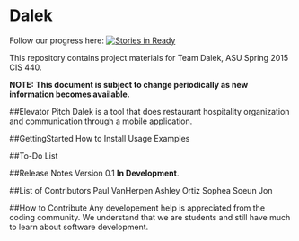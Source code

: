 # Dalek


Follow our progress here: [![Stories in Ready](https://badge.waffle.io/asu-cis-capstone/dalek.svg?label=ready&title=Ready)](http://waffle.io/asu-cis-capstone/dalek)


This repository contains project materials for Team Dalek, ASU Spring 2015 CIS 440.

**NOTE: This document is subject to change periodically as new information becomes available.**

##Elevator Pitch
Dalek is a tool that does restaurant hospitality organization and communication through a mobile application.

##GettingStarted
  How to Install
  Usage Examples
  
##To-Do List
  
##Release Notes
  Version 0.1 **In Development**.
  
##List of Contributors
  Paul VanHerpen
  Ashley Ortiz
  Sophea Soeun
  Jon
  
##How to Contribute
  Any developement help is appreciated from the coding community.  We understand that we are students and still have much to learn about software development.  

